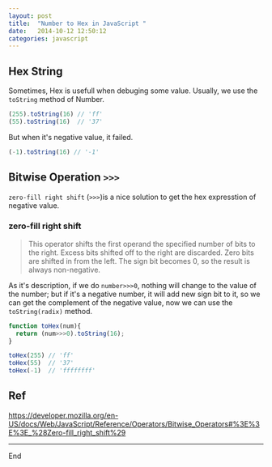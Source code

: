 ```yaml
---
layout: post
title:  "Number to Hex in JavaScript "
date:   2014-10-12 12:50:12
categories: javascript
---
```


## Hex String

Sometimes, Hex is usefull when debuging some value.
Usually, we use the `toString` method of Number.

```js
(255).toString(16) // 'ff'
(55).toString(16)  // '37'
```
But when it's negative value, it failed.

```js
(-1).toString(16) // '-1'
```

## Bitwise Operation `>>>`

`zero-fill right shift` (`>>>`)is a nice solution to get the hex expresstion of negative value.

### zero-fill right shift
>This operator shifts the first operand the specified number of bits to the right. Excess bits shifted off to the right are discarded. Zero bits are shifted in from the left. The sign bit becomes 0, so the result is always non-negative.

As it's description, if we do `number>>>0`, nothing will change to the value of the number; but if it's a negative number, it will add new sign bit to it, so we can get the complement of the negative value, now we can use the `toString(radix)` method.

```js
function toHex(num){
  return (num>>>0).toString(16);
}

toHex(255) // 'ff'
toHex(55)  // '37'
toHex(-1)  // 'ffffffff'

```
## Ref

<https://developer.mozilla.org/en-US/docs/Web/JavaScript/Reference/Operators/Bitwise_Operators#%3E%3E%3E_%28Zero-fill_right_shift%29>

---



End
